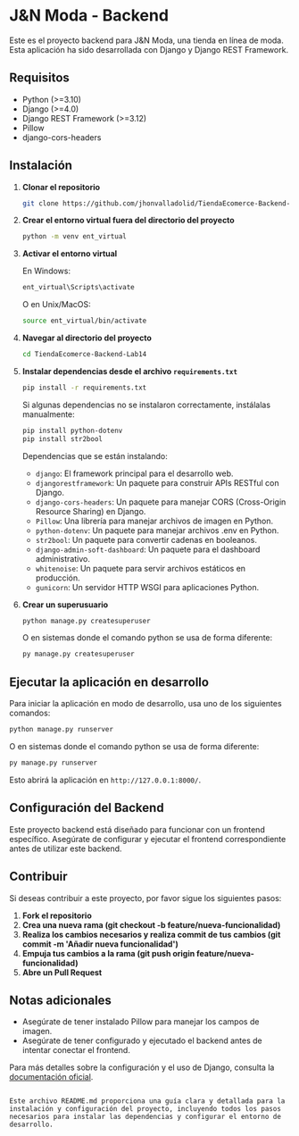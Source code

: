 # J&N Moda - Backend

Este es el proyecto backend para J&N Moda, una tienda en línea de moda. Esta aplicación ha sido desarrollada con Django y Django REST Framework.

## Requisitos

- Python (>=3.10)
- Django (>=4.0)
- Django REST Framework (>=3.12)
- Pillow
- django-cors-headers

## Instalación

1. **Clonar el repositorio**

   ```bash
   git clone https://github.com/jhonvalladolid/TiendaEcomerce-Backend-Lab14.git
   ```

2. **Crear el entorno virtual fuera del directorio del proyecto**

   ```bash
   python -m venv ent_virtual
   ```

3. **Activar el entorno virtual**

   En Windows:

   ```bash
   ent_virtual\Scripts\activate
   ```

   O en Unix/MacOS:

   ```bash
   source ent_virtual/bin/activate
   ```

4. **Navegar al directorio del proyecto**

   ```bash
   cd TiendaEcomerce-Backend-Lab14
   ```

5. **Instalar dependencias desde el archivo `requirements.txt`**

   ```bash
   pip install -r requirements.txt
   ```

   Si algunas dependencias no se instalaron correctamente, instálalas manualmente:

   ```bash
   pip install python-dotenv
   pip install str2bool
   ```

   Dependencias que se están instalando:
   - `django`: El framework principal para el desarrollo web.
   - `djangorestframework`: Un paquete para construir APIs RESTful con Django.
   - `django-cors-headers`: Un paquete para manejar CORS (Cross-Origin Resource Sharing) en Django.
   - `Pillow`: Una librería para manejar archivos de imagen en Python.
   - `python-dotenv`: Un paquete para manejar archivos .env en Python.
   - `str2bool`: Un paquete para convertir cadenas en booleanos.
   - `django-admin-soft-dashboard`: Un paquete para el dashboard administrativo.
   - `whitenoise`: Un paquete para servir archivos estáticos en producción.
   - `gunicorn`: Un servidor HTTP WSGI para aplicaciones Python.

6. **Crear un superusuario**

   ```bash
   python manage.py createsuperuser
   ```

   O en sistemas donde el comando python se usa de forma diferente:

   ```bash
   py manage.py createsuperuser
   ```

## Ejecutar la aplicación en desarrollo

Para iniciar la aplicación en modo de desarrollo, usa uno de los siguientes comandos:

```bash
python manage.py runserver
```
O en sistemas donde el comando python se usa de forma diferente:

```bash
py manage.py runserver
```

Esto abrirá la aplicación en `http://127.0.0.1:8000/`.

## Configuración del Backend

Este proyecto backend está diseñado para funcionar con un frontend específico. Asegúrate de configurar y ejecutar el frontend correspondiente antes de utilizar este backend.

## Contribuir

Si deseas contribuir a este proyecto, por favor sigue los siguientes pasos:

1. **Fork el repositorio**
2. **Crea una nueva rama (git checkout -b feature/nueva-funcionalidad)**
3. **Realiza los cambios necesarios y realiza commit de tus cambios (git commit -m 'Añadir nueva funcionalidad')**
4. **Empuja tus cambios a la rama (git push origin feature/nueva-funcionalidad)**
5. **Abre un Pull Request**

## Notas adicionales

- Asegúrate de tener instalado Pillow para manejar los campos de imagen.
- Asegúrate de tener configurado y ejecutado el backend antes de intentar conectar el frontend.

Para más detalles sobre la configuración y el uso de Django, consulta la [documentación oficial](https://docs.djangoproject.com/en/stable/).
```

Este archivo README.md proporciona una guía clara y detallada para la instalación y configuración del proyecto, incluyendo todos los pasos necesarios para instalar las dependencias y configurar el entorno de desarrollo.